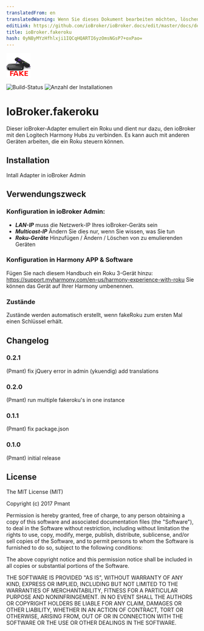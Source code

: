 ```yaml
---
translatedFrom: en
translatedWarning: Wenn Sie dieses Dokument bearbeiten möchten, löschen Sie bitte das Feld "translationsFrom". Andernfalls wird dieses Dokument automatisch erneut übersetzt
editLink: https://github.com/ioBroker/ioBroker.docs/edit/master/docs/de/adapterref/iobroker.fakeroku/README.md
title: ioBroker.fakeroku
hash: 0yNByMYzHfhlxji1IQCqHQARTI6yzOmsNGsP7+oxPao=
---
```

![Logo](../../../en/adapterref/iobroker.fakeroku/admin/fakeroku.png)

![Build-Status](https://travis-ci.org/Pmant/ioBroker.fakeroku.svg?branch=master)
![Anzahl der Installationen](http://iobroker.live/badges/fakeroku-stable.svg)

# IoBroker.fakeroku
Dieser ioBroker-Adapter emuliert ein Roku und dient nur dazu, den ioBroker mit den Logitech Harmony Hubs zu verbinden.
Es kann auch mit anderen Geräten arbeiten, die ein Roku steuern können.

## Installation
Intall Adapter in ioBroker Admin

## Verwendungszweck
### Konfiguration in ioBroker Admin:
- ***LAN-IP*** muss die Netzwerk-IP Ihres ioBroker-Geräts sein
- ***Multicast-IP*** Ändern Sie dies nur, wenn Sie wissen, was Sie tun
- ***Roku-Geräte*** Hinzufügen / Ändern / Löschen von zu emulierenden Geräten

### Konfiguration in Harmony APP & Software
Fügen Sie nach diesem Handbuch ein Roku 3-Gerät hinzu: https://support.myharmony.com/en-us/harmony-experience-with-roku Sie können das Gerät auf Ihrer Harmony umbenennen.

### Zustände
Zustände werden automatisch erstellt, wenn fakeRoku zum ersten Mal einen Schlüssel erhält.

## Changelog

### 0.2.1
  (Pmant) fix jQuery error in admin
  (ykuendig) add translations

### 0.2.0
  (Pmant) run multiple fakeroku's in one instance

### 0.1.1
  (Pmant) fix package.json

### 0.1.0
  (Pmant) initial release

## License
The MIT License (MIT)

Copyright (c) 2017 Pmant

Permission is hereby granted, free of charge, to any person obtaining a copy
of this software and associated documentation files (the "Software"), to deal
in the Software without restriction, including without limitation the rights
to use, copy, modify, merge, publish, distribute, sublicense, and/or sell
copies of the Software, and to permit persons to whom the Software is
furnished to do so, subject to the following conditions:

The above copyright notice and this permission notice shall be included in
all copies or substantial portions of the Software.

THE SOFTWARE IS PROVIDED "AS IS", WITHOUT WARRANTY OF ANY KIND, EXPRESS OR
IMPLIED, INCLUDING BUT NOT LIMITED TO THE WARRANTIES OF MERCHANTABILITY,
FITNESS FOR A PARTICULAR PURPOSE AND NONINFRINGEMENT. IN NO EVENT SHALL THE
AUTHORS OR COPYRIGHT HOLDERS BE LIABLE FOR ANY CLAIM, DAMAGES OR OTHER
LIABILITY, WHETHER IN AN ACTION OF CONTRACT, TORT OR OTHERWISE, ARISING FROM,
OUT OF OR IN CONNECTION WITH THE SOFTWARE OR THE USE OR OTHER DEALINGS IN
THE SOFTWARE.